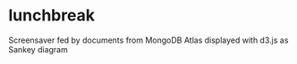 # lunchbreak
Screensaver fed by documents from MongoDB Atlas displayed with d3.js as Sankey diagram
